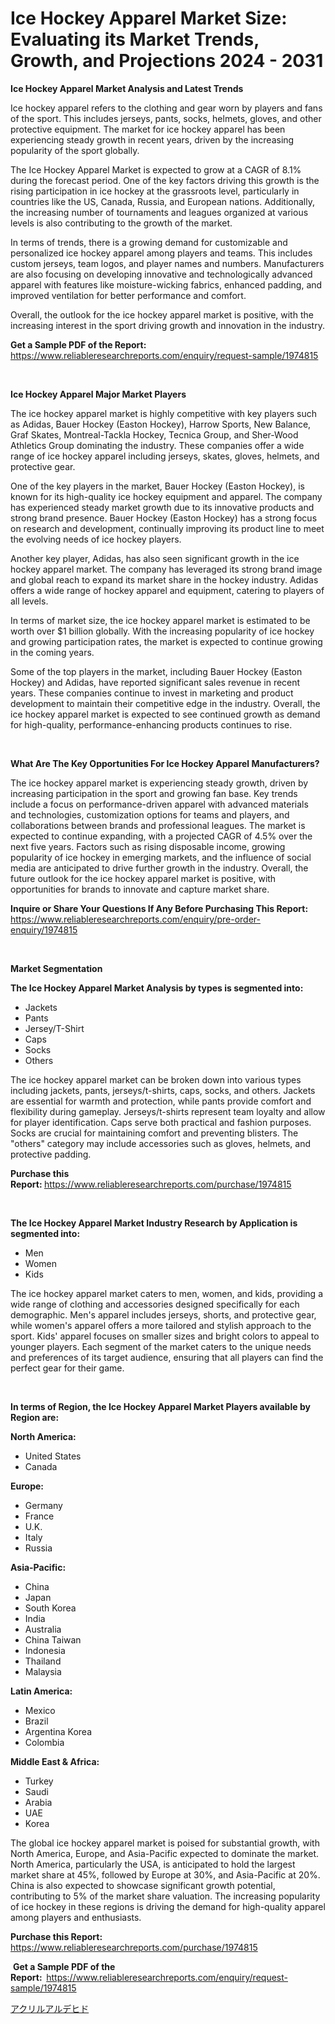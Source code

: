 <p><h1>Ice Hockey Apparel Market Size: Evaluating its Market Trends, Growth, and Projections 2024 - 2031</h1></p><p><strong>Ice Hockey Apparel Market Analysis and Latest Trends</strong></p>
<p><p>Ice hockey apparel refers to the clothing and gear worn by players and fans of the sport. This includes jerseys, pants, socks, helmets, gloves, and other protective equipment. The market for ice hockey apparel has been experiencing steady growth in recent years, driven by the increasing popularity of the sport globally.</p><p>The Ice Hockey Apparel Market is expected to grow at a CAGR of 8.1% during the forecast period. One of the key factors driving this growth is the rising participation in ice hockey at the grassroots level, particularly in countries like the US, Canada, Russia, and European nations. Additionally, the increasing number of tournaments and leagues organized at various levels is also contributing to the growth of the market.</p><p>In terms of trends, there is a growing demand for customizable and personalized ice hockey apparel among players and teams. This includes custom jerseys, team logos, and player names and numbers. Manufacturers are also focusing on developing innovative and technologically advanced apparel with features like moisture-wicking fabrics, enhanced padding, and improved ventilation for better performance and comfort.</p><p>Overall, the outlook for the ice hockey apparel market is positive, with the increasing interest in the sport driving growth and innovation in the industry.</p></p>
<p><strong>Get a Sample PDF of the Report:&nbsp;</strong> <a href="https://www.reliableresearchreports.com/enquiry/request-sample/1974815">https://www.reliableresearchreports.com/enquiry/request-sample/1974815</a></p>
<p>&nbsp;</p>
<p><strong>Ice Hockey Apparel Major Market Players</strong></p>
<p><p>The ice hockey apparel market is highly competitive with key players such as Adidas, Bauer Hockey (Easton Hockey), Harrow Sports, New Balance, Graf Skates, Montreal-Tackla Hockey, Tecnica Group, and Sher-Wood Athletics Group dominating the industry. These companies offer a wide range of ice hockey apparel including jerseys, skates, gloves, helmets, and protective gear.</p><p>One of the key players in the market, Bauer Hockey (Easton Hockey), is known for its high-quality ice hockey equipment and apparel. The company has experienced steady market growth due to its innovative products and strong brand presence. Bauer Hockey (Easton Hockey) has a strong focus on research and development, continually improving its product line to meet the evolving needs of ice hockey players.</p><p>Another key player, Adidas, has also seen significant growth in the ice hockey apparel market. The company has leveraged its strong brand image and global reach to expand its market share in the hockey industry. Adidas offers a wide range of hockey apparel and equipment, catering to players of all levels.</p><p>In terms of market size, the ice hockey apparel market is estimated to be worth over $1 billion globally. With the increasing popularity of ice hockey and growing participation rates, the market is expected to continue growing in the coming years.</p><p>Some of the top players in the market, including Bauer Hockey (Easton Hockey) and Adidas, have reported significant sales revenue in recent years. These companies continue to invest in marketing and product development to maintain their competitive edge in the industry. Overall, the ice hockey apparel market is expected to see continued growth as demand for high-quality, performance-enhancing products continues to rise.</p></p>
<p>&nbsp;</p>
<p><strong>What Are The Key Opportunities For Ice Hockey Apparel Manufacturers?</strong></p>
<p><p>The ice hockey apparel market is experiencing steady growth, driven by increasing participation in the sport and growing fan base. Key trends include a focus on performance-driven apparel with advanced materials and technologies, customization options for teams and players, and collaborations between brands and professional leagues. The market is expected to continue expanding, with a projected CAGR of 4.5% over the next five years. Factors such as rising disposable income, growing popularity of ice hockey in emerging markets, and the influence of social media are anticipated to drive further growth in the industry. Overall, the future outlook for the ice hockey apparel market is positive, with opportunities for brands to innovate and capture market share.</p></p>
<p><strong>Inquire or Share Your Questions If Any Before Purchasing This Report:</strong> <a href="https://www.reliableresearchreports.com/enquiry/pre-order-enquiry/1974815">https://www.reliableresearchreports.com/enquiry/pre-order-enquiry/1974815</a></p>
<p>&nbsp;</p>
<p><strong>Market Segmentation</strong></p>
<p><strong>The Ice Hockey Apparel Market Analysis by types is segmented into:</strong></p>
<p><ul><li>Jackets</li><li>Pants</li><li>Jersey/T-Shirt</li><li>Caps</li><li>Socks</li><li>Others</li></ul></p>
<p><p>The ice hockey apparel market can be broken down into various types including jackets, pants, jerseys/t-shirts, caps, socks, and others. Jackets are essential for warmth and protection, while pants provide comfort and flexibility during gameplay. Jerseys/t-shirts represent team loyalty and allow for player identification. Caps serve both practical and fashion purposes. Socks are crucial for maintaining comfort and preventing blisters. The "others" category may include accessories such as gloves, helmets, and protective padding.</p></p>
<p><strong>Purchase this Report:&nbsp;</strong><a href="https://www.reliableresearchreports.com/purchase/1974815">https://www.reliableresearchreports.com/purchase/1974815</a></p>
<p>&nbsp;</p>
<p><strong>The Ice Hockey Apparel Market Industry Research by Application is segmented into:</strong></p>
<p><ul><li>Men</li><li>Women</li><li>Kids</li></ul></p>
<p><p>The ice hockey apparel market caters to men, women, and kids, providing a wide range of clothing and accessories designed specifically for each demographic. Men's apparel includes jerseys, shorts, and protective gear, while women's apparel offers a more tailored and stylish approach to the sport. Kids' apparel focuses on smaller sizes and bright colors to appeal to younger players. Each segment of the market caters to the unique needs and preferences of its target audience, ensuring that all players can find the perfect gear for their game.</p></p>
<p>&nbsp;</p>
<p><strong>In terms of Region, the Ice Hockey Apparel Market Players available by Region are:</strong></p>
<p>
    <p> <strong> North America: </strong>
        <ul>
            <li>United States</li>
            <li>Canada</li>
        </ul>
        </p> 
    <p> <strong> Europe: </strong>
        <ul>
            <li>Germany</li>
            <li>France</li>
            <li>U.K.</li>
            <li>Italy</li>
            <li>Russia</li>
        </ul>
        </p> 
    <p> <strong> Asia-Pacific: </strong>
        <ul>
            <li>China</li>
            <li>Japan</li>
            <li>South Korea</li>
            <li>India</li>
            <li>Australia</li>
            <li>China Taiwan</li>
            <li>Indonesia</li>
            <li>Thailand</li>
            <li>Malaysia</li>
        </ul>
        </p> 
    <p> <strong> Latin America: </strong>
        <ul>
            <li>Mexico</li>
            <li>Brazil</li>
            <li>Argentina Korea</li>
            <li>Colombia</li>
        </ul>
        </p> 
    <p> <strong> Middle East & Africa: </strong>
        <ul>
            <li>Turkey</li>
            <li>Saudi</li>
            <li>Arabia</li>
            <li>UAE</li>
            <li>Korea</li>
        </ul>
    </p>
    </p>
<p><p>The global ice hockey apparel market is poised for substantial growth, with North America, Europe, and Asia-Pacific expected to dominate the market. North America, particularly the USA, is anticipated to hold the largest market share at 45%, followed by Europe at 30%, and Asia-Pacific at 20%. China is also expected to showcase significant growth potential, contributing to 5% of the market share valuation. The increasing popularity of ice hockey in these regions is driving the demand for high-quality apparel among players and enthusiasts.</p></p>
<p><strong>Purchase this Report: </strong><a href="https://www.reliableresearchreports.com/purchase/1974815">https://www.reliableresearchreports.com/purchase/1974815</a></p>
<p>&nbsp;<strong>Get a Sample PDF of the Report:&nbsp;&nbsp;</strong><a href="https://www.reliableresearchreports.com/enquiry/request-sample/1974815">https://www.reliableresearchreports.com/enquiry/request-sample/1974815</a></p>
<p><strong></strong></p>
<p><p><a href="https://github.com/oqoeusbvpadwjs08/Market-Research-Report-List-1/blob/main/82329634910.md">アクリルアルデヒド</a></p></p>